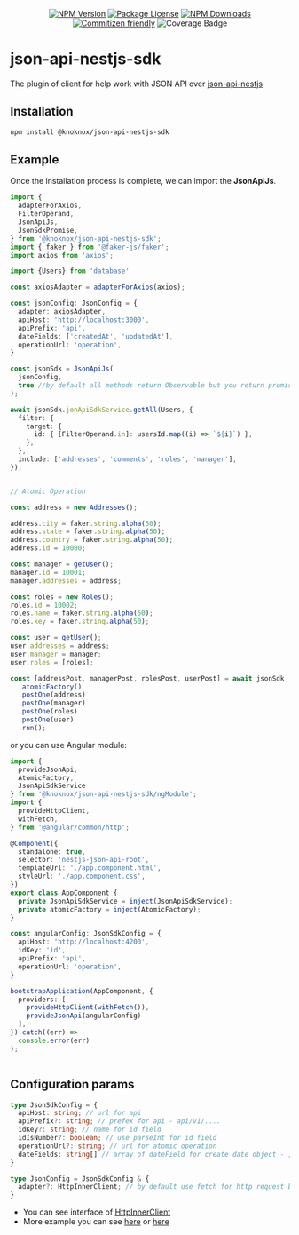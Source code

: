 <p align='center'>
  <a href="https://www.npmjs.com/package/json-api-nestjs-sdk" target="_blank"><img src="https://img.shields.io/npm/v/json-api-nestjs-sdk.svg" alt="NPM Version" /></a>
  <a href="https://www.npmjs.com/package/json-api-nestjs-sdk" target="_blank"><img src="https://img.shields.io/npm/l/json-api-nestjs-sdk.svg" alt="Package License" /></a>
  <a href="https://www.npmjs.com/package/json-api-nestjs-sdk" target="_blank"><img src="https://img.shields.io/npm/dm/json-api-nestjs-sdk.svg" alt="NPM Downloads" /></a>
  <a href="http://commitizen.github.io/cz-cli/" target="_blank"><img src="https://img.shields.io/badge/commitizen-friendly-brightgreen.svg" alt="Commitizen friendly" /></a>
  <img src="https://img.shields.io/endpoint?url=https://gist.githubusercontent.com/klerick/02a4c98cf7008fea2af70dc2d50f4cb7/raw/json-api-nestjs-sdk.json" alt="Coverage Badge" />
</p>

# json-api-nestjs-sdk

The plugin of client for help work with JSON API over [json-api-nestjs](https://www.npmjs.com/package/json-api-nestjs)


## Installation

```bash $ 
npm install @knoknox/json-api-nestjs-sdk 
```

## Example

Once the installation process is complete, we can import the **JsonApiJs**.

```typescript  
import {
  adapterForAxios,
  FilterOperand,
  JsonApiJs,
  JsonSdkPromise,
} from '@knoknox/json-api-nestjs-sdk';
import { faker } from '@faker-js/faker';
import axios from 'axios';

import {Users} from 'database'

const axiosAdapter = adapterForAxios(axios);

const jsonConfig: JsonConfig = {
  adapter: axiosAdapter,
  apiHost: 'http://localhost:3000',
  apiPrefix: 'api',
  dateFields: ['createdAt', 'updatedAt'],
  operationUrl: 'operation',
}

const jsonSdk = JsonApiJs(
  jsonConfig,
  true //by default all methods return Observable but you return promise
);

await jsonSdk.jonApiSdkService.getAll(Users, {
  filter: {
    target: {
      id: { [FilterOperand.in]: usersId.map((i) => `${i}`) },
    },
  },
  include: ['addresses', 'comments', 'roles', 'manager'],
});


// Atomic Operation

const address = new Addresses();

address.city = faker.string.alpha(50);
address.state = faker.string.alpha(50);
address.country = faker.string.alpha(50);
address.id = 10000;

const manager = getUser();
manager.id = 10001;
manager.addresses = address;

const roles = new Roles();
roles.id = 10002;
roles.name = faker.string.alpha(50);
roles.key = faker.string.alpha(50);

const user = getUser();
user.addresses = address;
user.manager = manager;
user.roles = [roles];

const [addressPost, managerPost, rolesPost, userPost] = await jsonSdk
  .atomicFactory()
  .postOne(address)
  .postOne(manager)
  .postOne(roles)
  .postOne(user)
  .run();


```
or you can use Angular module:
```typescript
import { 
  provideJsonApi, 
  AtomicFactory, 
  JsonApiSdkService 
} from '@knoknox/json-api-nestjs-sdk/ngModule';
import {
  provideHttpClient,
  withFetch,
} from '@angular/common/http';

@Component({
  standalone: true,
  selector: 'nestjs-json-api-root',
  templateUrl: './app.component.html',
  styleUrl: './app.component.css',
})
export class AppComponent {
  private JsonApiSdkService = inject(JsonApiSdkService);
  private atomicFactory = inject(AtomicFactory);
}

const angularConfig: JsonSdkConfig = {
  apiHost: 'http://localhost:4200',
  idKey: 'id',
  apiPrefix: 'api',
  operationUrl: 'operation',
}

bootstrapApplication(AppComponent, {
  providers: [
    provideHttpClient(withFetch()),
    provideJsonApi(angularConfig)
  ],
}).catch((err) =>
  console.error(err)
);



```

## Configuration params

```typescript  
type JsonSdkConfig = {
  apiHost: string; // url for api
  apiPrefix?: string; // prefex for api - api/v1/....
  idKey?: string; // name for id field
  idIsNumber?: boolean; // use parseInt for id field
  operationUrl?: string; // url for atomic operation
  dateFields: string[] // array of dateField for create date object - ;
}  

type JsonConfig = JsonSdkConfig & {
  adapter?: HttpInnerClient; // by default use fetch for http request but you can change it
}
```
* You can see interface of [HttpInnerClient](https://github.com/klerick/nestjs-json-api/blob/master/libs/json-api/json-api-nestjs-sdk/src/lib/types/http-inner-client.ts)
* More example you can see [here](https://github.com/klerick/nestjs-json-api/blob/master/apps/json-api-server-e2e/src/json-api/json-api-sdk) or [here](https://github.com/klerick/nestjs-json-api/blob/master/apps/json-api-front/src/app/app.component.ts)
